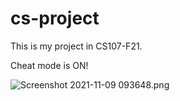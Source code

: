 # cs-project

This is my project in CS107-F21.

Cheat mode is ON!

![Screenshot 2021-11-09 093648.png](https://i.loli.net/2021/11/09/jnX1rvPgIA3zaHt.png)
